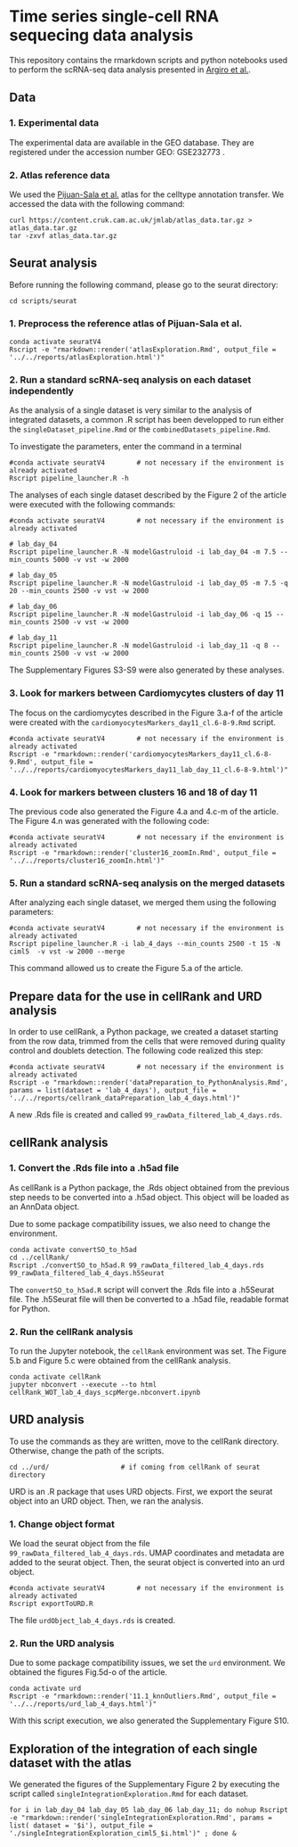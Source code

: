 # Time series single-cell RNA sequecing data analysis

This repository contains the rmarkdown scripts and python notebooks used to perform the scRNA-seq data analysis presented in [Argiro et al.](https://www.biorxiv.org/content/10.1101/2023.05.15.540476v1).

## Data

### 1. Experimental data

The experimental data are available in the GEO database. They are registered under the accession number GEO: GSE232773 .

### 2. Atlas reference data

We used the [Pijuan-Sala et al.](http://www.nature.com/articles/s41586-019-0933-9) atlas for the celltype annotation transfer.
We accessed the data with the following command:

```
curl https://content.cruk.cam.ac.uk/jmlab/atlas_data.tar.gz > atlas_data.tar.gz
tar -zxvf atlas_data.tar.gz
```

## Seurat analysis

Before running the following command, please go to the seurat directory:

```
cd scripts/seurat
```

### 1. Preprocess the reference atlas of Pijuan-Sala et al.

```
conda activate seuratV4
Rscript -e "rmarkdown::render('atlasExploration.Rmd', output_file = '../../reports/atlasExploration.html')"
```

### 2. Run a standard scRNA-seq analysis on each dataset independently

As the analysis of a single dataset is very similar to the analysis of integrated datasets,
a common .R script has been developped to run either the `singleDataset_pipeline.Rmd`
or the `combinedDatasets_pipeline.Rmd`.

To investigate the parameters, enter the command in a terminal

```
#conda activate seuratV4		# not necessary if the environment is already activated
Rscript pipeline_launcher.R -h
```

The analyses of each single dataset described by the Figure 2 of the article were executed with the following commands:

```
#conda activate seuratV4		# not necessary if the environment is already activated

# lab_day_04
Rscript pipeline_launcher.R -N modelGastruloid -i lab_day_04 -m 7.5 --min_counts 5000 -v vst -w 2000

# lab_day_05
Rscript pipeline_launcher.R -N modelGastruloid -i lab_day_05 -m 7.5 -q 20 --min_counts 2500 -v vst -w 2000

# lab_day_06
Rscript pipeline_launcher.R -N modelGastruloid -i lab_day_06 -q 15 --min_counts 2500 -v vst -w 2000

# lab_day_11
Rscript pipeline_launcher.R -N modelGastruloid -i lab_day_11 -q 8 --min_counts 2500 -v vst -w 2000
```

The Supplementary Figures S3-S9 were also generated by these analyses.

### 3. Look for markers between Cardiomycytes clusters of day 11

The focus on the cardiomycytes described in the Figure 3.a-f of the article were
created with the `cardiomyocytesMarkers_day11_cl.6-8-9.Rmd` script.

```
#conda activate seuratV4		# not necessary if the environment is already activated
Rscript -e "rmarkdown::render('cardiomyocytesMarkers_day11_cl.6-8-9.Rmd', output_file = '../../reports/cardiomyocytesMarkers_day11_lab_day_11_cl.6-8-9.html')"
```
### 4. Look for markers between clusters 16 and 18 of day 11

The previous code also generated the Figure 4.a and 4.c-m of the article. The
Figure 4.n was generated with the following code:

```
#conda activate seuratV4		# not necessary if the environment is already activated
Rscript -e "rmarkdown::render('cluster16_zoomIn.Rmd', output_file = '../../reports/cluster16_zoomIn.html')"
```

### 5. Run a standard scRNA-seq analysis on the merged datasets

After analyzing each single dataset, we merged them using the following parameters:

```
#conda activate seuratV4		# not necessary if the environment is already activated
Rscript pipeline_launcher.R -i lab_4_days --min_counts 2500 -t 15 -N ciml5  -v vst -w 2000 --merge
```

This command allowed us to create the Figure 5.a of the article.

## Prepare data for the use in cellRank and URD analysis

In order to use cellRank, a Python package, we created a dataset starting from
the row data, trimmed from the cells that were removed during quality control and
doublets detection. The following code realized this step:

```
#conda activate seuratV4		# not necessary if the environment is already activated
Rscript -e "rmarkdown::render('dataPreparation_to_PythonAnalysis.Rmd', params = list(dataset = 'lab_4_days'), output_file = '../../reports/cellrank_dataPreparation_lab_4_days.html')"
```

A new .Rds file is created and called `99_rawData_filtered_lab_4_days.rds`.

## cellRank analysis

### 1. Convert the .Rds file into a .h5ad file

As cellRank is a Python package, the .Rds object obtained from the previous step
needs to be converted into a .h5ad object. This object will be loaded as an 
AnnData object.

Due to some package compatibility issues, we also need to change the environment.

```
conda activate convertSO_to_h5ad
cd ../cellRank/
Rscript ./convertSO_to_h5ad.R 99_rawData_filtered_lab_4_days.rds 99_rawData_filtered_lab_4_days.h5Seurat
```

The `convertSO_to_h5ad.R` script will convert the .Rds file into a .h5Seurat file.
The .h5Seurat file will then be converted to a .h5ad file, readable format for Python.

### 2. Run the cellRank analysis

To run the Jupyter notebook, the `cellRank` environment was set. The Figure 5.b
and Figure 5.c were obtained from the cellRank analysis.

```
conda activate cellRank
jupyter nbconvert --execute --to html cellRank_WOT_lab_4_days_scpMerge.nbconvert.ipynb
```

## URD analysis

To use the commands as they are written, move to the cellRank directory. Otherwise, change the path of the scripts.

```
cd ../urd/					# if coming from cellRank of seurat directory
```

URD is an .R package that uses URD objects. First, we export the seurat object into
an URD object. Then, we ran the analysis.

### 1. Change object format

We load the seurat object from the file `99_rawData_filtered_lab_4_days.rds`.
UMAP coordinates and metadata are added to the seurat object. Then, the seurat
object is converted into an urd object.

```
#conda activate seuratV4		# not necessary if the environment is already activated
Rscript exportToURD.R
```

The file `urdObject_lab_4_days.rds` is created.

### 2. Run the URD analysis

Due to some package compatibility issues, we set the `urd` environment. We obtained
the figures Fig.5d-o of the article.

```
conda activate urd
Rscript -e "rmarkdown::render('11.1_knnOutliers.Rmd', output_file = '../../reports/urd_lab_4_days.html')"
```

With this script execution, we also generated the Supplementary Figure S10.

## Exploration of the integration of each single dataset with the atlas

We generated the figures of the Supplementary Figure 2 by executing the script called `singleIntegrationExploration.Rmd` for each dataset.

```
for i in lab_day_04 lab_day_05 lab_day_06 lab_day_11; do nohup Rscript -e "rmarkdown::render('singleIntegrationExploration.Rmd', params = list( dataset = '$i'), output_file = './singleIntegrationExploration_ciml5_$i.html')" ; done &
```


































